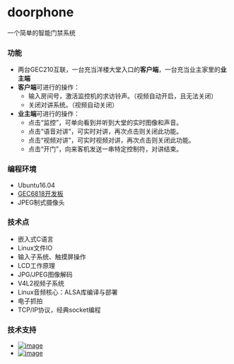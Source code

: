 # doorphone
一个简单的智能门禁系统
 
### 功能
* 两台GEC210互联，一台充当洋楼大堂入口的**客户端**，一台充当业主家里的**业主端**
* **客户端**可进行的操作：
    * 输入房间号，激活监控机的求访铃声。（视频自动开启，且无法关闭）
    * 关闭对讲系统。（视频自动关闭）
* **业主端**可进行的操作：
    * 点击“监控”，可单向看到并听到大堂的实时图像和声音。
    * 点击“语音对讲”，可实时对讲，再次点击则关闭此功能。
    * 点击“视频对讲”，可实时视频对讲，再次点击则关闭此功能。
    * 点击“开门”，向来客机发送一串特定控制符，对讲结束。

### 编程环境
* Ubuntu16.04
* [GEC6818开发板](https://weidian.com/item.html?itemID=2167617741)
* JPEG制式摄像头

### 技术点
* 嵌入式C语言
* Linux文件IO
* 输入子系统、触摸屏操作
* LCD工作原理
* JPG/JPEG图像解码
* V4L2视频子系统
* Linux音频核心：ALSA库编译与部署
* 电子抓拍
* TCP/IP协议，经典socket编程

### 技术支持
* <a href="https://weidian.com/?userid=260920190">![image](https://github.com/vincent040/lab/blob/master/resources/weidian.jpg?raw=true)
* <a href="//shang.qq.com/wpa/qunwpa?idkey=bc2c3338276a40ac72131230ad041a00c60a2fe45172ab6b9a93fea44cf0e6fa">![image](https://github.com/vincent040/lab/blob/master/resources/QQ_qun.png?raw=true) 
